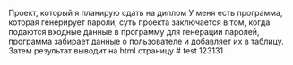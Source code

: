Проект, который я планирую сдать на диплом
У меня есть программа, которая генерирует пароли, суть проекта заключается в том, 
когда подаются входные данные в программу для генерации паролей, программа забирает данные о пользователе и добавляет их в таблицу. Затем результат выводит на html страницу
#   t e s t 
 123131
 

